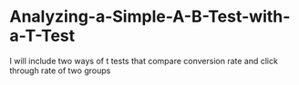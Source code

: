 # Analyzing-a-Simple-A-B-Test-with-a-T-Test
I will include two ways of t tests that compare conversion rate and click through rate of two groups
